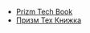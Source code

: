 - [Prizm Tech Book](./Readme/Readme_en/README.md)
- [Призм Тех Книжка](./Readme/Readme_ru/README.md)
